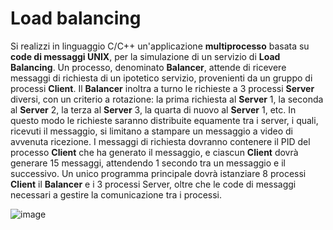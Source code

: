 # Load balancing

Si realizzi in linguaggio C/C++ un'applicazione **multiprocesso** basata
su **code di messaggi UNIX**, per la simulazione di un servizio di
**Load Balancing**. Un processo, denominato **Balancer**, attende di
ricevere messaggi di richiesta di un ipotetico servizio, provenienti da
un gruppo di processi **Client**. Il **Balancer** inoltra a turno le
richieste a 3 processi **Server** diversi, con un criterio a rotazione:
la prima richiesta al **Server** 1, la seconda al **Server** 2, la terza
al **Server** 3, la quarta di nuovo al **Server** 1, etc. In questo modo
le richieste saranno distribuite equamente tra i server, i quali,
ricevuti il messaggio, si limitano a stampare un messaggio a video di
avvenuta ricezione. I messaggi di richiesta dovranno contenere il PID
del processo **Client** che ha generato il messaggio, e ciascun
**Client** dovrà generare 15 messaggi, attendendo 1 secondo tra un
messaggio e il successivo. Un unico programma principale dovrà
istanziare 8 processi **Client** il **Balancer** e i 3 processi Server,
oltre che le code di messaggi necessari a gestire la comunicazione tra i
processi.

![image](/images/ambiente_locale/code_messaggi/load_balancing.png)
